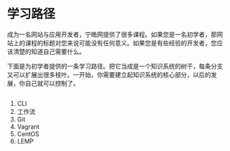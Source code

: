 # 学习路径

成为一名网站与应用开发者，宁皓网提供了很多课程。如果您是一名初学者，那网站上的课程的标题对您来说可能没有任何意义。如果您是有些经验的开发者，您应该清楚的知道自己需要什么。

下面是为初学者提供的一条学习路径。把它当成是一个知识系统的树干，每条分支又可以扩展出很多枝叶。一开始，你需要建立起知识系统的核心部分，以后的发展，你自己就可以控制了。

## 



1. CLI
2. 工作流
3. Git
4. Vagrant
5. CentOS
6. LEMP





